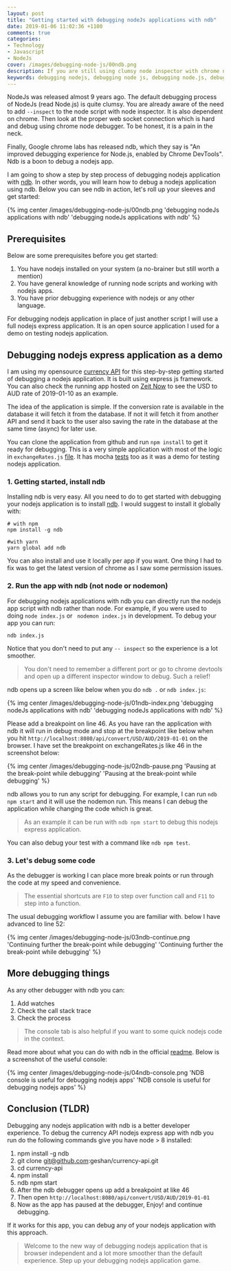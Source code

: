 ```yaml
---
layout: post
title: "Getting started with debugging nodeJs applications with ndb"
date: 2019-01-06 11:02:36 +1100
comments: true
categories:
- Technology
- Javascript
- NodeJs
cover: /images/debugging-node-js/00ndb.png
description: If you are still using clumsy node inspector with chrome node debuggger, its time to step up your debugging nodejs app skills with ndb for nodejs 8 or later
keywords: debugging nodejs, debugging node js, debugging node.js, debugging node js apps, debugging node js apps with ndb, ndb, nodejs ndb, ndb nodejs
---
```


NodeJs was released almost 9 years ago. The default debugging process of NodeJs (read Node.js) is quite clumsy. You are already aware of the need to add `--inspect` to the node script with node inspector. It is also dependent on chrome. Then look at the proper web socket connection which is hard and debug using chrome node debugger. To be honest, it is a pain in the neck. 

Finally, Google chrome labs has released ndb, which they say is "An improved debugging experience for Node.js, enabled by Chrome DevTools". Ndb is a boon to debug a nodejs app.

I am going to show a step by step process of debugging nodejs application with [ndb](https://github.com/GoogleChromeLabs/ndb). In other words, you will learn how to debug a nodejs application using ndb. Below you can see ndb in action, let's roll up your sleeves and get started:

{% img center /images/debugging-node-js/00ndb.png 'debugging nodeJs applications with ndb' 'debugging nodeJs applications with ndb' %}
<!-- more -->

## Prerequisites

Below are some prerequisites before you get started:

1. You have nodejs installed on your system (a no-brainer but still worth a mention)
1. You have general knowledge of running node scripts and working with nodejs apps.
1. You have prior debugging experience with nodejs or any other language.

For debugging nodejs application in place of just another script I will use a full nodejs express application. It is an open source application I used for a demo on testing nodejs application.

## Debugging nodejs express application as a demo

I am using my opensource [currency API](https://github.com/geshan/currency-api) for this step-by-step getting started of debugging a nodejs application. It is built using express js framework. You can also check the running app hosted on [Zeit Now](https://currency-api-nodejs.now.sh/api/convert/USD/AUD/2019-01-01) to see the USD to AUD rate of 2019-01-10 as an example. 

The idea of the application is simple. If the conversion rate is available in the database it will fetch it from the database. If not it will fetch it from another API and send it back to the user also saving the rate in the database at the same time (async) for later use. 

You can clone the application from github and run `npm install` to get it ready for debugging. This is a very simple application with most of the logic in `exchangeRates.js` [file](https://github.com/geshan/currency-api/blob/master/src/exchangeRates.js). It has mocha [tests](https://github.com/geshan/currency-api/blob/master/test/exchnageRatesTest.js) too as it was a demo for testing nodejs application.

### 1. Getting started, install ndb

Installing ndb is very easy. All you need to do to get started with debugging your nodejs application is to install [ndb](https://github.com/GoogleChromeLabs/ndb#installation). I would suggest to install it globally with:

```
# with npm
npm install -g ndb

#with yarn
yarn global add ndb
```
You can also install and use it locally per app if you want. One thing I had to fix was to get the latest version of chrome as I saw some permission issues.

### 2. Run the app with ndb (not node or nodemon)

For debugging nodejs applications with ndb you can directly run the nodejs app script with ndb rather than node. For example, if you were used to doing `node index.js` or ` nodemon index.js` in development. To debug your app you can run:

```
ndb index.js
```

Notice that you don't need to put any `-- inspect` so the experience is a lot smoother. 

> You don't need to remember a different port or go to chrome devtools and open up a different inspector window to debug. Such a relief!

ndb opens up a screen like below when you do `ndb .` or `ndb index.js`:

{% img center /images/debugging-node-js/01ndb-index.png 'debugging nodeJs applications with ndb' 'debugging nodeJs applications with ndb' %}

Please add a breakpoint on line 46. As you have ran the application with ndb it will run in debug mode and stop at the breakpoint like below when you hit `http://localhost:8080/api/convert/USD/AUD/2019-01-01` on the browser. I have set the breakpoint on exchangeRates.js like 46 in the screenshot below:

{% img center /images/debugging-node-js/02ndb-pause.png 'Pausing at the break-point while debugging' 'Pausing at the break-point while debugging' %}

ndb allows you to run any script for debugging. For example, I can run `ndb npm start` and it will use the nodemon run. This means I can debug the application while changing the code which is great. 

> As an example it can be run with `ndb npm start` to debug this nodejs express application. 

You can also debug your test with a command like `ndb npm test`.

### 3. Let's debug some code

As the debugger is working I can place more break points or run through the code at my speed and convenience. 

> The essential shortcuts are `F10` to step over function call and `F11` to step into a function. 

The usual debugging workflow I assume you are familiar with. below I have advanced to line 52:

{% img center /images/debugging-node-js/03ndb-continue.png 'Continuing further the break-point while debugging' 'Continuing further the break-point while debugging' %}

## More debugging things

As any other debugger with ndb you can:

1. Add watches
1. Check the call stack trace
1. Check the process

> The console tab is also helpful if you want to some quick nodejs code in the context. 

Read more about what you can do with ndb in the official [readme](https://github.com/GoogleChromeLabs/ndb#what-can-i-do). Below is a screenshot of the useful console:

{% img center /images/debugging-node-js/04ndb-console.png 'NDB console is useful for debugging nodejs apps' 'NDB console is useful for debugging nodejs apps' %}

## Conclusion (TLDR)

Debugging any nodejs application with ndb is a better developer experience. To debug the currency API nodejs express app with ndb you run do the following commands give you have node > 8 installed:

1. npm install -g ndb
1. git clone git@github.com:geshan/currency-api.git
1. cd currency-api
1. npm install
1. ndb npm start
1. After the ndb debugger opens up add a breakpoint at like 46
1. Then open `http://localhost:8080/api/convert/USD/AUD/2019-01-01`
1. Now as the app has paused at the debugger, Enjoy! and continue debugging.

If it works for this app, you can debug any of your nodejs application with this approach.

> Welcome to the new way of debugging nodejs application that is browser independent and a lot more smoother than the default experience. Step up your debugging nodejs application game.
